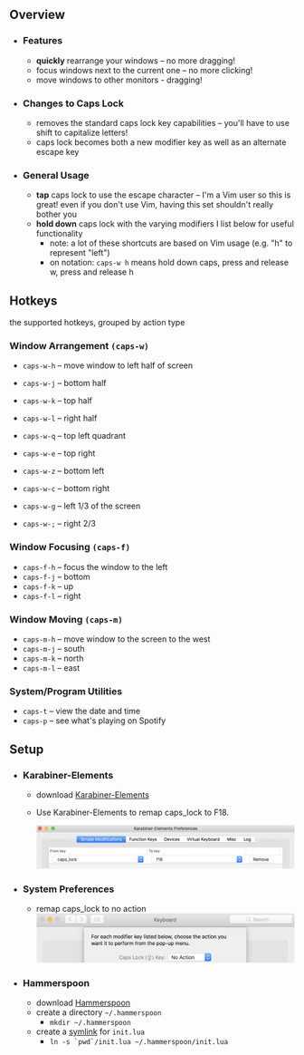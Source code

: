 ## Overview
- ### Features
  - **quickly** rearrange your windows – no more dragging!
  - focus windows next to the current one – no more clicking!
  - move windows to other monitors - dragging!

- ### Changes to Caps Lock
  - removes the standard caps lock key capabilities – you'll have to use shift to capitalize letters!
  - caps lock becomes both a new modifier key as well as an alternate escape key

- ### General Usage
  - **tap** caps lock to use the escape character – I'm a Vim user so this is great! even if you don't use Vim, having this set shouldn't really bother you
  - **hold down** caps lock with the varying modifiers I list below for useful functionality
    - note: a lot of these shortcuts are based on Vim usage (e.g. "h" to represent "left")
    - on notation: `caps-w h` means hold down caps, press and release w, press and release h

## Hotkeys
the supported hotkeys, grouped by action type
### Window Arrangement `(caps-w)`
- `caps-w-h` – move window to left half of screen
- `caps-w-j` – bottom half
- `caps-w-k` – top half
- `caps-w-l` – right half


- `caps-w-q` – top left quadrant
- `caps-w-e` – top right
- `caps-w-z` – bottom left
- `caps-w-c` – bottom right


- `caps-w-g` – left 1/3 of the screen
- `caps-w-;` – right 2/3

### Window Focusing `(caps-f)`
- `caps-f-h` – focus the window to the left
- `caps-f-j` – bottom
- `caps-f-k` – up
- `caps-f-l` – right

### Window Moving `(caps-m)`
- `caps-m-h` – move window to the screen to the west
- `caps-m-j` – south
- `caps-m-k` – north
- `caps-m-l` – east

### System/Program Utilities
- `caps-t` – view the date and time
- `caps-p` – see what's playing on Spotify

## Setup
- ### Karabiner-Elements
  - download [Karabiner-Elements](https://github.com/tekezo/Karabiner-Elements)
  - Use Karabiner-Elements to remap caps_lock to F18.

    <img src="imgs/karabiner-elements.png" width="800px">

- ### System Preferences
  - remap caps_lock to no action
    <img src="imgs/sys-prefs.png" width="800px">

- ### Hammerspoon
  - download [Hammerspoon](http://www.hammerspoon.org/)
  - create a directory `~/.hammerspoon`
    - `mkdir ~/.hammerspoon`
  - create a [symlink](https://en.wikipedia.org/wiki/Symbolic_link) for `init.lua`
    - ``ln -s `pwd`/init.lua ~/.hammerspoon/init.lua``
